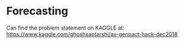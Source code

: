 # Forecasting
Can find the problem statement on KAGGLE at: https://www.kaggle.com/ghoshsaptarshi/av-genpact-hack-dec2018

